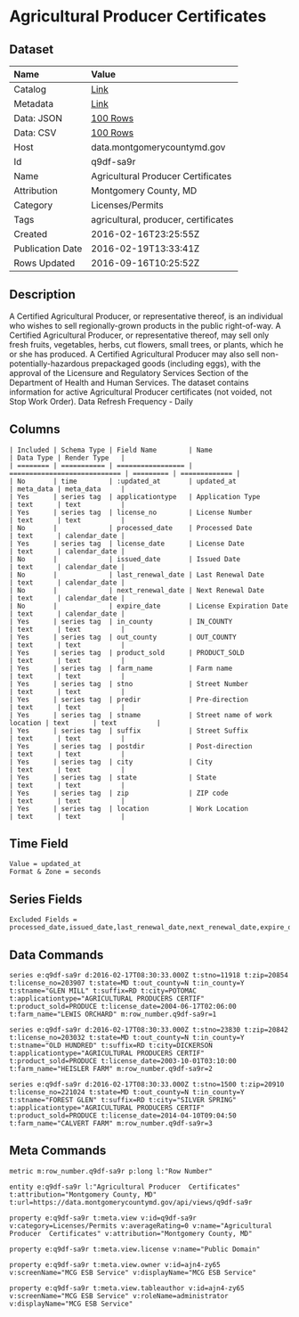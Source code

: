 # Agricultural Producer Certificates

## Dataset

| Name | Value |
| :--- | :---- |
| Catalog | [Link](https://catalog.data.gov/dataset/agricultural-producer-certificates) |
| Metadata | [Link](https://data.montgomerycountymd.gov/api/views/q9df-sa9r) |
| Data: JSON | [100 Rows](https://data.montgomerycountymd.gov/api/views/q9df-sa9r/rows.json?max_rows=100) |
| Data: CSV | [100 Rows](https://data.montgomerycountymd.gov/api/views/q9df-sa9r/rows.csv?max_rows=100) |
| Host | data.montgomerycountymd.gov |
| Id | q9df-sa9r |
| Name | Agricultural Producer Certificates |
| Attribution | Montgomery County, MD |
| Category | Licenses/Permits |
| Tags | agricultural, producer, certificates |
| Created | 2016-02-16T23:25:55Z |
| Publication Date | 2016-02-19T13:33:41Z |
| Rows Updated | 2016-09-16T10:25:52Z |

## Description

A Certified Agricultural Producer, or representative thereof, is an individual who wishes to sell regionally-grown products in the public right-of-way.  A Certified Agricultural Producer, or representative thereof, may sell only fresh fruits, vegetables, herbs, cut flowers, small trees, or plants, which he or she has produced. A Certified Agricultural Producer may also sell non-potentially-hazardous prepackaged goods (including eggs), with the approval of the Licensure and Regulatory Services Section of the Department of Health and Human Services.  The dataset contains information for active Agricultural Producer certificates (not voided, not Stop Work Order).
Data Refresh Frequency - Daily

## Columns

```ls
| Included | Schema Type | Field Name        | Name                         | Data Type | Render Type   |
| ======== | =========== | ================= | ============================ | ========= | ============= |
| No       | time        | :updated_at       | updated_at                   | meta_data | meta_data     |
| Yes      | series tag  | applicationtype   | Application Type             | text      | text          |
| Yes      | series tag  | license_no        | License Number               | text      | text          |
| No       |             | processed_date    | Processed Date               | text      | calendar_date |
| Yes      | series tag  | license_date      | License Date                 | text      | calendar_date |
| No       |             | issued_date       | Issued Date                  | text      | calendar_date |
| No       |             | last_renewal_date | Last Renewal Date            | text      | calendar_date |
| No       |             | next_renewal_date | Next Renewal Date            | text      | calendar_date |
| No       |             | expire_date       | License Expiration Date      | text      | calendar_date |
| Yes      | series tag  | in_county         | IN_COUNTY                    | text      | text          |
| Yes      | series tag  | out_county        | OUT_COUNTY                   | text      | text          |
| Yes      | series tag  | product_sold      | PRODUCT_SOLD                 | text      | text          |
| Yes      | series tag  | farm_name         | Farm name                    | text      | text          |
| Yes      | series tag  | stno              | Street Number                | text      | text          |
| Yes      | series tag  | predir            | Pre-direction                | text      | text          |
| Yes      | series tag  | stname            | Street name of work location | text      | text          |
| Yes      | series tag  | suffix            | Street Suffix                | text      | text          |
| Yes      | series tag  | postdir           | Post-direction               | text      | text          |
| Yes      | series tag  | city              | City                         | text      | text          |
| Yes      | series tag  | state             | State                        | text      | text          |
| Yes      | series tag  | zip               | ZIP code                     | text      | text          |
| Yes      | series tag  | location          | Work Location                | text      | text          |
```

## Time Field

```ls
Value = updated_at
Format & Zone = seconds
```

## Series Fields

```ls
Excluded Fields = processed_date,issued_date,last_renewal_date,next_renewal_date,expire_date
```

## Data Commands

```ls
series e:q9df-sa9r d:2016-02-17T08:30:33.000Z t:stno=11918 t:zip=20854 t:license_no=203907 t:state=MD t:out_county=N t:in_county=Y t:stname="GLEN MILL" t:suffix=RD t:city=POTOMAC t:applicationtype="AGRICULTURAL PRODUCERS CERTIF" t:product_sold=PRODUCE t:license_date=2004-06-17T02:06:00 t:farm_name="LEWIS ORCHARD" m:row_number.q9df-sa9r=1

series e:q9df-sa9r d:2016-02-17T08:30:33.000Z t:stno=23830 t:zip=20842 t:license_no=203032 t:state=MD t:out_county=N t:in_county=Y t:stname="OLD HUNDRED" t:suffix=RD t:city=DICKERSON t:applicationtype="AGRICULTURAL PRODUCERS CERTIF" t:product_sold=PRODUCE t:license_date=2003-10-01T03:10:00 t:farm_name="HEISLER FARM" m:row_number.q9df-sa9r=2

series e:q9df-sa9r d:2016-02-17T08:30:33.000Z t:stno=1500 t:zip=20910 t:license_no=221024 t:state=MD t:out_county=N t:in_county=Y t:stname="FOREST GLEN" t:suffix=RD t:city="SILVER SPRING" t:applicationtype="AGRICULTURAL PRODUCERS CERTIF" t:product_sold=PRODUCE t:license_date=2014-04-10T09:04:50 t:farm_name="CALVERT FARM" m:row_number.q9df-sa9r=3
```

## Meta Commands

```ls
metric m:row_number.q9df-sa9r p:long l:"Row Number"

entity e:q9df-sa9r l:"Agricultural Producer  Certificates" t:attribution="Montgomery County, MD" t:url=https://data.montgomerycountymd.gov/api/views/q9df-sa9r

property e:q9df-sa9r t:meta.view v:id=q9df-sa9r v:category=Licenses/Permits v:averageRating=0 v:name="Agricultural Producer  Certificates" v:attribution="Montgomery County, MD"

property e:q9df-sa9r t:meta.view.license v:name="Public Domain"

property e:q9df-sa9r t:meta.view.owner v:id=ajn4-zy65 v:screenName="MCG ESB Service" v:displayName="MCG ESB Service"

property e:q9df-sa9r t:meta.view.tableauthor v:id=ajn4-zy65 v:screenName="MCG ESB Service" v:roleName=administrator v:displayName="MCG ESB Service"
```